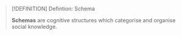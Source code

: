 >[!DEFINITION] Defintion: Schema
>
>**Schemas** are cognitive structures which categorise and organise social knowledge.
>